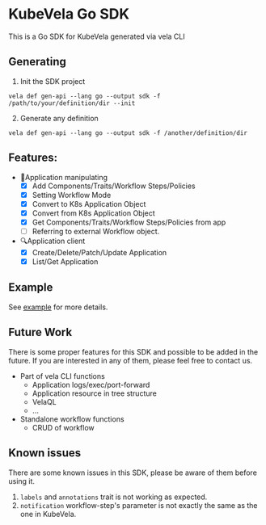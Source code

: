# KubeVela Go SDK

This is a Go SDK for KubeVela generated via vela CLI

## Generating

1. Init the SDK project
```shell
vela def gen-api --lang go --output sdk -f /path/to/your/definition/dir --init
```

2. Generate any definition
```shell
vela def gen-api --lang go --output sdk -f /another/definition/dir
```

## Features:

- 🔧Application manipulating
  - [x] Add Components/Traits/Workflow Steps/Policies
  - [x] Setting Workflow Mode
  - [x] Convert to K8s Application Object
  - [x] Convert from K8s Application Object
  - [x] Get Components/Traits/Workflow Steps/Policies from app
  - [ ] Referring to external Workflow object.
- 🔍Application client
  - [x] Create/Delete/Patch/Update Application
  - [x] List/Get Application
 
## Example

See [example](example) for more details.

## Future Work

There is some proper features for this SDK and possible to be added in the future. If you are interested in any of them, please feel free to contact us.

- Part of vela CLI functions
  - Application logs/exec/port-forward
  - Application resource in tree structure
  - VelaQL
  - ...
- Standalone workflow functions
  - CRUD of workflow

## Known issues

There are some known issues in this SDK, please be aware of them before using it. 

1. `labels` and `annotations` trait is not working as expected.
2. `notification` workflow-step's parameter is not exactly the same as the one in KubeVela.